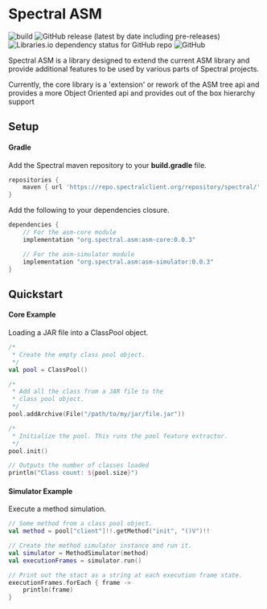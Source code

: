 # Spectral ASM 
![build](https://github.com/spectral-powered/asm/workflows/build/badge.svg)
![GitHub release (latest by date including pre-releases)](https://img.shields.io/github/v/release/spectral-powered/asm?include_prereleases)
![Libraries.io dependency status for GitHub repo](https://img.shields.io/librariesio/github/spectral-powered/asm)
![GitHub](https://img.shields.io/github/license/spectral-powered/asm)

Spectral ASM is a library designed to extend the current ASM library and provide
additional features to be used by various parts of Spectral projects. 

Currently, the core library is a 'extension' or rework of the ASM tree api and provides
a more Object Oriented api and provides out of the box hierarchy support

## Setup

#### Gradle
Add the Spectral maven repository to your **build.gradle** file.
```groovy
repositories {
    maven { url 'https://repo.spectralclient.org/repository/spectral/' }
}
```

Add the following to your dependencies closure.
```groovy
dependencies {
    // For the asm-core module
    implementation "org.spectral.asm:asm-core:0.0.3"

    // For the asm-simulator module
    implementation "org.spectral.asm:asm-simulator:0.0.3"
}
```

## Quickstart

#### Core Example
Loading a JAR file into a ClassPool object.
```kotlin
/*
 * Create the empty class pool object.
 */
val pool = ClassPool()

/*
 * Add all the class from a JAR file to the
 * class pool object.
 */
pool.addArchive(File("/path/to/my/jar/file.jar"))

/*
 * Initialize the pool. This runs the pool feature extractor.
 */
pool.init()

// Outputs the number of classes loaded
println("Class count: ${pool.size}")
```

#### Simulator Example
Execute a method simulation.
```kotlin
// Some method from a class pool object.
val method = pool["client"]!!.getMethod("init", "()V")!!

// Create the method simulator instance and run it.
val simulator = MethodSimulator(method)
val executionFrames = simulator.run()

// Print out the stact as a string at each execution frame state.
executionFrames.forEach { frame ->
    println(frame)
}
```

